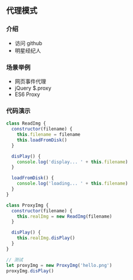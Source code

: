 ## 代理模式

### 介绍
- 访问 github
- 明星经纪人

### 场景举例
- 网页事件代理
- jQuery $.proxy
- ES6 Proxy

### 代码演示
```javascript
class ReadImg {
  constructor(filename) {
    this.filename = filename
    this.loadFromDisk()
  }

  disPlay() {
    console.log('display... ' + this.filename)
  }

  loadFromDisk() {
    console.log('loading... ' + this.filename)
  }
}

class ProxyImg {
  constructor(filename) {
    this.realImg = new ReadImg(filename)
  }

  disPlay() {
    this.realImg.disPlay()
  }
}

// 测试
let proxyImg = new ProxyImg('hello.png')
proxyImg.disPlay()
```
